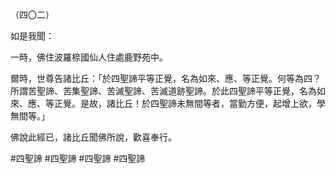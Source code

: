 （四〇二）

如是我聞：

一時，佛住波羅㮈國仙人住處鹿野苑中。

爾時，世尊告諸比丘：「於四聖諦平等正覺，名為如來、應、等正覺。何等為四？所謂苦聖諦、苦集聖諦、苦滅聖諦、苦滅道跡聖諦。於此四聖諦平等正覺，名為如來、應、等正覺。是故，諸比丘！於四聖諦未無間等者，當勤方便，起增上欲，學無間等。」

佛說此經已，諸比丘聞佛所說，歡喜奉行。




#四聖諦
#四聖諦
#四聖諦
#四聖諦
